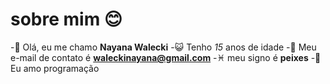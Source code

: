 # sobre mim 😊


-👋 Olá, eu me chamo **Nayana Walecki**
-😺 Tenho _15_ anos de idade
-🥀 Meu e-mail de contato é **waleckinayana@gmail.com**
-♓️ meu signo é **peixes**
-🩷 Eu amo programação




